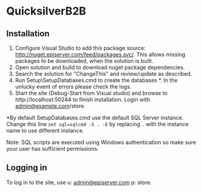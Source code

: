 # QuicksilverB2B
Installation
------------

1.  Configure Visual Studio to add this package source: http://nuget.episerver.com/feed/packages.svc/. This allows missing packages to be downloaded, when the solution is built.
2.  Open solution and build to download nuget package dependencies.
3.  Search the solution for "ChangeThis" and review/update as described.
4.  Run Setup\SetupDatabases.cmd to create the databases *. In the unlucky event of errors please check the logs.  
5.  Start the site (Debug-Start from Visual studio) and browse to http://localhost:50244 to finish installation. Login with admin@example.com/store.

*By default SetupDatabases.cmd use the default SQL Server instance. Change this line `set sql=sqlcmd -S . -E` by replacing `.` with the instance name to use different instance.

Note: SQL scripts are executed using Windows authentication so make sure your user has sufficient permissions.

Logging in
-------------
To log in to the site, use u: admin@episerver.com  p: store.
